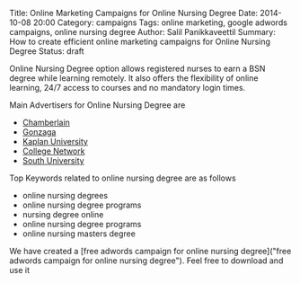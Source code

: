 Title: Online Marketing Campaigns for Online Nursing Degree
Date: 2014-10-08 20:00
Category: campaigns
Tags: online marketing, google adwords campaigns, online nursing degree
Author: Salil Panikkaveettil
Summary: How to create efficient online marketing campaigns for Online Nursing Degree
Status: draft

Online Nursing Degree option allows registered nurses to earn a BSN degree while learning remotely. It also offers the flexibility of online learning, 24/7 access to courses and no mandatory login times.

Main Advertisers for Online Nursing Degree are 

- [Chamberlain](http://www.chamberlain.edu/ "Chamberlain Online Nursing Degree")
- [Gonzaga](http://www.gonzaga.edu/ "Gonzaga Online Nursing Degree")
- [Kaplan University](http://www.kaplanuniversity.edu/ "Kaplan university Online Nursing Degree")
- [College Network](http://www.collegenetwork.com/ "College Network Online Nursing Degree")
- [South University](http://www.southuniversity.edu/ "South University Online Nursing Degree")

Top Keywords related to online nursing degree are as follows

- online nursing degrees
- online nursing degree programs
- nursing degree online
- online nursing degree programs
- online nursing masters degree

We have created a [free adwords campaign for online nursing degree]("free adwords campaign for online nursing degree"). Feel free to download and use it

